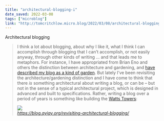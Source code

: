 ```yaml
---
title: "architectural-blogging-i"
date_saved: 2022-03-08
tags: ["microblog"]
link: "http://tomcritchlow.micro.blog/2022/03/08/architectural-blogging-i.html"
---
```

Architectural blogging

<blockquote class="quoteback" darkmode="" data-title="revisiting%20architectural%20blogging%20%E2%80%93%20Snakes%20and%20Ladders" data-author="" cite="https://blog.ayjay.org/revisiting-architectural-blogging/">
<p>I think a lot about blogging, about why I like it, what I think I can accomplish through blogging that I can’t accomplish, or not easily anyway, through other kinds of writing … and that leads me to metaphors. For instance, I have appropriated from Brian Eno and others the distinction between architecture and gardening, and <a href="https://blog.ayjay.org/the-blog-garden/" target="_blank" rel="noopener">have described my blog as a kind of garden</a>. But lately I’ve been revisiting the architecture/gardening distinction and I have come to think that there <em>is</em> something architectural about writing a blog, or can be – but not in the sense of a typical architectural project, which is designed in advanced and built to specifications. Rather, writing a blog over a period of years is something like building the <a href="https://en.wikipedia.org/wiki/Watts_Towers" target="_blank" rel="noopener">Watts Towers</a>:</p>
<img src="https://upload.wikimedia.org/wikipedia/en/thumb/3/35/Watts_Towers_Doorway_01.jpg/576px-Watts_Towers_Doorway_01.jpg" />
<footer> <cite><a href="https://blog.ayjay.org/revisiting-architectural-blogging/">https://blog.ayjay.org/revisiting-architectural-blogging/</a></cite></footer>
</blockquote>
<script note="" src="https://cdn.jsdelivr.net/gh/Blogger-Peer-Review/quotebacks@1/quoteback.js"></script>

